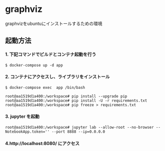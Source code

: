 # graphviz
graphvizをubuntuにインストールするための環境

## 起動方法



#### 1. 下記コマンドでビルドとコンテナ起動を行う
```
$ docker-compose up -d app
```

#### 2. コンテナにアクセスし、ライブラリをインストール
```
$ docker-compose exec  app /bin/bash

root@aa1519d1a400:/workspace# pip install --upgrade pip
root@aa1519d1a400:/workspace# pip install -U -r requirements.txt
root@aa1519d1a400:/workspace# pip freeze > requirements.txt
```

#### 3. jupyter を起動
```
root@aa1519d1a400:/workspace# jupyter lab --allow-root --no-browser --NotebookApp.token='' --port 8888 --ip=0.0.0.0
```
#### 4.http://localhost:8080/ にアクセス
